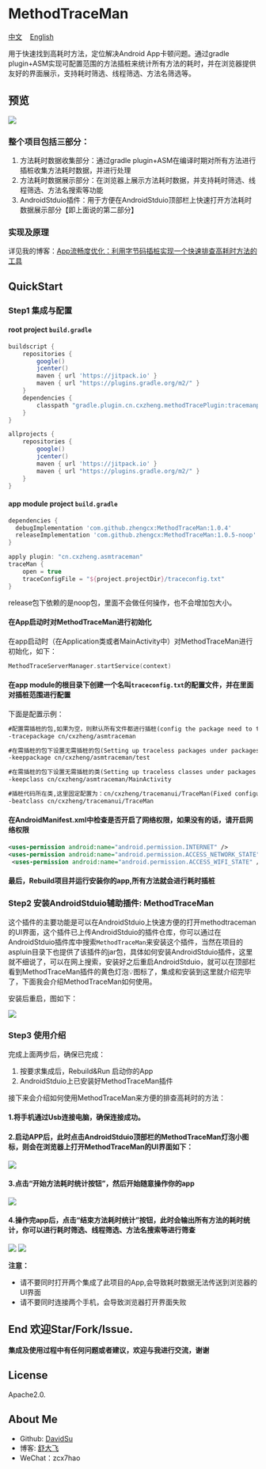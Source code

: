 # MethodTraceMan

<p>
<a href="README.md">中文</a>&nbsp;&nbsp;&nbsp;
<a href="README_en.md">English</a>
</p>

用于快速找到高耗时方法，定位解决Android App卡顿问题。通过gradle plugin+ASM实现可配置范围的方法插桩来统计所有方法的耗时，并在浏览器提供友好的界面展示，支持耗时筛选、线程筛选、方法名筛选等。


## 预览
<img src="methodtraceman.png" width:800 height:500/>


### 整个项目包括三部分：

1. 方法耗时数据收集部分：通过gradle plugin+ASM在编译时期对所有方法进行插桩收集方法耗时数据，并进行处理
2. 方法耗时数据展示部分：在浏览器上展示方法耗时数据，并支持耗时筛选、线程筛选、方法名搜索等功能
3. AndroidStduio插件：用于方便在AndroidStduio顶部栏上快速打开方法耗时数据展示部分【即上面说的第二部分】

### 实现及原理
详见我的博客：[App流畅度优化：利用字节码插桩实现一个快速排查高耗时方法的工具](https://juejin.im/post/5da33dc56fb9a04e35597a47)


## QuickStart

### Step1 集成与配置

#### root project `build.gradle`

```groovy
buildscript {
    repositories {
        google()
        jcenter()
        maven { url 'https://jitpack.io' }
        maven { url "https://plugins.gradle.org/m2/" }
    }
    dependencies {
        classpath "gradle.plugin.cn.cxzheng.methodTracePlugin:tracemanplugin:1.0.1"
    }
}

allprojects {
    repositories {
        google()
        jcenter()
        maven { url 'https://jitpack.io' }
        maven { url "https://plugins.gradle.org/m2/" }
    }
}
```

#### app module project `build.gradle`

```groovy
dependencies {
  debugImplementation 'com.github.zhengcx:MethodTraceMan:1.0.4'
  releaseImplementation 'com.github.zhengcx:MethodTraceMan:1.0.5-noop'
}

apply plugin: "cn.cxzheng.asmtraceman"
traceMan {
    open = true
    traceConfigFile = "${project.projectDir}/traceconfig.txt"
}
```
release包下依赖的是noop包，里面不会做任何操作，也不会增加包大小。

#### 在App启动时对MethodTraceMan进行初始化
在app启动时（在Application类或者MainActivity中）对MethodTraceMan进行初始化，如下：
```kotlin
MethodTraceServerManager.startService(context)
```

#### 在app module的根目录下创建一个名叫`traceconfig.txt`的配置文件，并在里面对插桩范围进行配置
下面是配置示例：
```txt
#配置需插桩的包,如果为空，则默认所有文件都进行插桩(config the package need to trace,If they are empty, all files are traced by default.)
-tracepackage cn/cxzheng/asmtraceman

#在需插桩的包下设置无需插桩的包(Setting up traceless packages under packages that require trace)
-keeppackage cn/cxzheng/asmtraceman/test

#在需插桩的包下设置无需插桩的类(Setting up traceless classes under packages that require trace)
-keepclass cn/cxzheng/asmtraceman/MainActivity

#插桩代码所在类,这里固定配置为：cn/cxzheng/tracemanui/TraceMan(Fixed configuration here: cn/cxzheng/tracemanui/TraceMan)
-beatclass cn/cxzheng/tracemanui/TraceMan
```

#### 在AndroidManifest.xml中检查是否开启了网络权限，如果没有的话，请开启网络权限
```xml
<uses-permission android:name="android.permission.INTERNET" />
<uses-permission android:name="android.permission.ACCESS_NETWORK_STATE" />
 <uses-permission android:name="android.permission.ACCESS_WIFI_STATE" />
```

#### 最后，Rebuild项目并运行安装你的app,所有方法就会进行耗时插桩


### Step2 安装AndroidStduio辅助插件: MethodTraceMan

这个插件的主要功能是可以在AndroidStduio上快速方便的打开methodtraceman的UI界面，这个插件已上传AndroidStduio的插件仓库，你可以通过在AndroidStduio插件库中搜索`MethodTraceMan`来安装这个插件，当然在项目的aspluin目录下也提供了该插件的jar包，具体如何安装AndroidStduio插件，这里就不细说了，可以在网上搜索，安装好之后重启AndroidStduio，就可以在顶部栏看到MethodTraceMan插件的黄色灯泡💡图标了，集成和安装到这里就介绍完毕了，下面我会介绍MethodTraceMan如何使用。

安装后重启，图如下：

<img src="aspluginicon.png" width:400 height:250/>

### Step3 使用介绍
完成上面两步后，确保已完成：

1. 按要求集成后，Rebuild&Run 启动你的App
2. AndroidStduio上已安装好MethodTraceMan插件

接下来会介绍如何使用MethodTraceMan来方便的排查高耗时的方法：

#### 1.将手机通过Usb连接电脑，确保连接成功。

#### 2.启动APP后，此时点击AndroidStduio顶部栏的MethodTraceMan灯泡小图标，则会在浏览器上打开MethodTraceMan的UI界面如下：

<img src="img/startui.png" width:600 height:350/>


#### 3.点击“开始方法耗时统计按钮”，然后开始随意操作你的app
<img src="img/startwork.png" width:600 height:350/>

#### 4.操作完app后，点击“结束方法耗时统计”按钮，此时会输出所有方法的耗时统计，你可以进行耗时筛选、线程筛选、方法名搜索等进行筛查
<img src="img/endwork.png" width:600 height:350/>

<img src="img/result.png" width:600 height:350/>


**注意：**
* 请不要同时打开两个集成了此项目的App,会导致耗时数据无法传送到浏览器的UI界面
* 请不要同时连接两个手机，会导致浏览器打开界面失败



## End 欢迎Star/Fork/Issue.

**集成及使用过程中有任何问题或者建议，欢迎与我进行交流，谢谢**



## License

Apache2.0.


## About Me

- Github: [DavidSu](https://github.com/zhengcx)
- 博客: [舒大飞](https://juejin.im/user/5a6d2293518825734a74ed4c/posts)
- WeChat：zcx7hao
